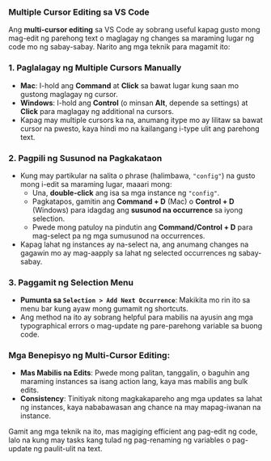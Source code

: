 ### Multiple Cursor Editing sa VS Code

Ang **multi-cursor editing** sa VS Code ay sobrang useful kapag gusto mong mag-edit ng parehong text o maglagay ng changes sa maraming lugar ng code mo ng sabay-sabay. Narito ang mga teknik para magamit ito:

### 1. **Paglalagay ng Multiple Cursors Manually**
   - **Mac**: I-hold ang **Command** at **Click** sa bawat lugar kung saan mo gustong maglagay ng cursor.
   - **Windows**: I-hold ang **Control** (o minsan **Alt**, depende sa settings) at **Click** para maglagay ng additional na cursors.
   - Kapag may multiple cursors ka na, anumang itype mo ay lilitaw sa bawat cursor na pwesto, kaya hindi mo na kailangang i-type ulit ang parehong text.

### 2. **Pagpili ng Susunod na Pagkakataon**
   - Kung may partikular na salita o phrase (halimbawa, `"config"`) na gusto mong i-edit sa maraming lugar, maaari mong:
     - Una, **double-click** ang isa sa mga instance ng `"config"`.
     - Pagkatapos, gamitin ang **Command + D** (Mac) o **Control + D** (Windows) para idagdag ang **susunod na occurrence** sa iyong selection.
     - Pwede mong patuloy na pindutin ang **Command/Control + D** para mag-select pa ng mga sumusunod na occurrences.
   - Kapag lahat ng instances ay na-select na, ang anumang changes na gagawin mo ay mag-aapply sa lahat ng selected occurrences ng sabay-sabay.

### 3. **Paggamit ng Selection Menu**
   - **Pumunta sa `Selection > Add Next Occurrence`**: Makikita mo rin ito sa menu bar kung ayaw mong gumamit ng shortcuts.
   - Ang method na ito ay sobrang helpful para mabilis na ayusin ang mga typographical errors o mag-update ng pare-parehong variable sa buong code.

### Mga Benepisyo ng Multi-Cursor Editing:
   - **Mas Mabilis na Edits**: Pwede mong palitan, tanggalin, o baguhin ang maraming instances sa isang action lang, kaya mas mabilis ang bulk edits.
   - **Consistency**: Tinitiyak nitong magkakapareho ang mga updates sa lahat ng instances, kaya nababawasan ang chance na may mapag-iwanan na instance.

Gamit ang mga teknik na ito, mas magiging efficient ang pag-edit ng code, lalo na kung may tasks kang tulad ng pag-renaming ng variables o pag-update ng paulit-ulit na text.